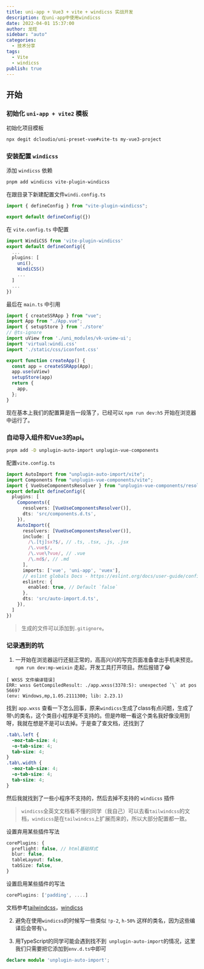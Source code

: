 ```yaml
---
title: uni-app + Vue3 + vite + windicss 实战开发
description: 在uni-app中使用windicss
date: 2022-04-01 15:37:00
author: 龙旺
sidebar: "auto"
categories:
  - 技术分享
tags:
  - Vite
  - windicss
publish: true
---
```


## 开始

### 初始化 `uni-app + vite2` 模板

初始化项目模板
```sh
npx degit dcloudio/uni-preset-vue#vite-ts my-vue3-project
```

### 安装配置 `windicss`

添加 `windicss` 依赖

```sh
pnpm add windicss vite-plugin-windicss
```

在跟目录下新建配置文件`windi.config.ts`

```ts
import { defineConfig } from "vite-plugin-windicss";

export default defineConfig({})
```

在 `vite.config.ts` 中配置

```ts
import WindiCSS from 'vite-plugin-windicss'
export default defineConfig({
  ...
  plugins: [
    uni(),
    WindiCSS()
    ...
  ]
  ...
})
```

最后在 `main.ts` 中引用
```ts
import { createSSRApp } from "vue";
import App from "./App.vue";
import { setupStore } from './store'
// @ts-ignore
import uView from './uni_modules/vk-uview-ui';
import 'virtual:windi.css'
import './static/css/iconfont.css'

export function createApp() {
  const app = createSSRApp(App);
  app.use(uView)
  setupStore(app)
  return {
    app,
  };
}
```

现在基本上我们的配置算是告一段落了，已经可以 `npm run dev:h5` 开始在浏览器中运行了。


### 自动导入组件和Vue3的api。

```sh
pnpm add -D unplugin-auto-import unplugin-vue-components
```

配置`vite.config.ts`
```ts
import AutoImport from "unplugin-auto-import/vite";
import Components from "unplugin-vue-components/vite";
import { VueUseComponentsResolver } from "unplugin-vue-components/resolvers";
export default defineConfig({
  plugins: [
    Components({
      resolvers: [VueUseComponentsResolver()],
      dts: 'src/components.d.ts',
    }),
    AutoImport({
      resolvers: [VueUseComponentsResolver()],
      include: [
        /\.[tj]sx?$/, // .ts, .tsx, .js, .jsx
        /\.vue$/,
        /\.vue\?vue/, // .vue
        /\.md$/, // .md
      ],
      imports: ['vue', 'uni-app', 'vuex'],
      // eslint globals Docs - https://eslint.org/docs/user-guide/configuring/language-options#specifying-globals
      eslintrc: {
        enabled: true, // Default `false`
      },
      dts: 'src/auto-import.d.ts',
    }),
  ]
})
```
> 生成的文件可以添加到`.gitignore`。


### 记录遇到的坑

1. 一开始在浏览器运行还挺正常的，高高兴兴的写完页面准备拿出手机来预览。`npm run dev:mp-weixin` 走起，开发工具打开项目。然后报错了😂

```
[ WXSS 文件编译错误] 
ERR: wxss GetCompiledResult: ./app.wxss(3378:5): unexpected `\` at pos 56697
(env: Windows,mp,1.05.2111300; lib: 2.23.1)
```
找到 `app.wxss` 查看一下怎么回事，原来`windicss`生成了class有点问题，生成了带`\`的类名，这个类目小程序是不支持的。但是咋眼一看这个类名我好像没用到呀，我就在想是不是可以去掉。于是查了查文档，还找到了
```css
.tab\.left {
  -moz-tab-size: 4;
  -o-tab-size: 4;
  tab-size: 4;
}
.tab\.width {
  -moz-tab-size: 4;
  -o-tab-size: 4;
  tab-size: 4;
}
```
然后我就找到了一些小程序不支持的，然后去掉不支持的 `windicss` 插件

> `windicss`全英文文档看不懂的同学（我自己）可以去看`tailwindcss`的文档，`windicss`是在`tailwindcss`上扩展而来的，所以大部分配置都一致。

设置弃用某些插件写法
```ts
corePlugins: {
  preflight: false, // html基础样式
  blur: false,
  tableLayout: false,
  tabSize: false,
}
```
设置启用某些插件的写法
```ts
corePlugins: ['padding', ....]
```

文档参考[tailwindcss](https://www.tailwindcss.cn/docs/)，[windicss](https://windicss.org/guide/)

2. 避免在使用`windicss`的时候写一些类似 `!p-2`, `h-50%` 这样的类名，因为这些编译后会带有`\`。

3. 用TypeScript的同学可能会遇到找不到` unplugin-auto-import`的情况，这里我们只需要把它添加到`env.d.ts`中即可

```ts
declare module 'unplugin-auto-import';
```
